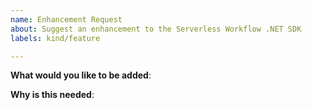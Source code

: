 ```yaml
---
name: Enhancement Request
about: Suggest an enhancement to the Serverless Workflow .NET SDK
labels: kind/feature

---
```


**What would you like to be added**:

**Why is this needed**: